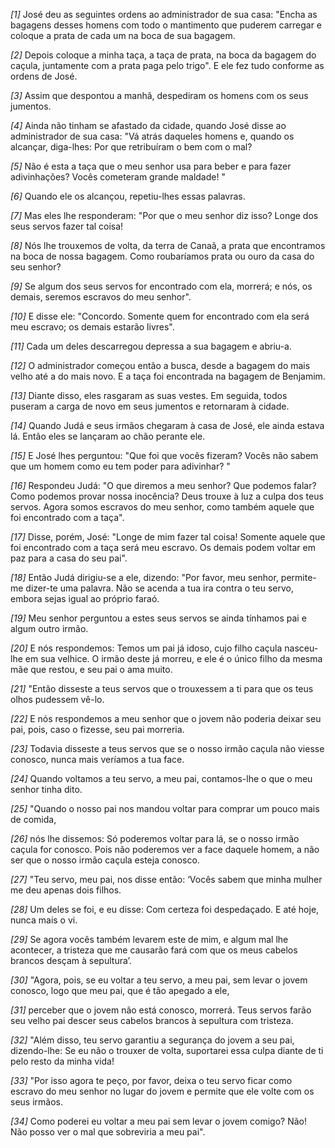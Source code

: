 *[1]* José deu as seguintes ordens ao administrador de sua casa: "Encha as bagagens desses homens com todo o mantimento que puderem carregar e coloque a prata de cada um na boca de sua bagagem.

*[2]* Depois coloque a minha taça, a taça de prata, na boca da bagagem do caçula, juntamente com a prata paga pelo trigo". E ele fez tudo conforme as ordens de José.

*[3]* Assim que despontou a manhã, despediram os homens com os seus jumentos.

*[4]* Ainda não tinham se afastado da cidade, quando José disse ao administrador de sua casa: "Vá atrás daqueles homens e, quando os alcançar, diga-lhes: Por que retribuíram o bem com o mal?

*[5]* Não é esta a taça que o meu senhor usa para beber e para fazer adivinhações? Vocês cometeram grande maldade! "

*[6]* Quando ele os alcançou, repetiu-lhes essas palavras.

*[7]* Mas eles lhe responderam: "Por que o meu senhor diz isso? Longe dos seus servos fazer tal coisa!

*[8]* Nós lhe trouxemos de volta, da terra de Canaã, a prata que encontramos na boca de nossa bagagem. Como roubaríamos prata ou ouro da casa do seu senhor?

*[9]* Se algum dos seus servos for encontrado com ela, morrerá; e nós, os demais, seremos escravos do meu senhor".

*[10]* E disse ele: "Concordo. Somente quem for encontrado com ela será meu escravo; os demais estarão livres".

*[11]* Cada um deles descarregou depressa a sua bagagem e abriu-a.

*[12]* O administrador começou então a busca, desde a bagagem do mais velho até a do mais novo. E a taça foi encontrada na bagagem de Benjamim.

*[13]* Diante disso, eles rasgaram as suas vestes. Em seguida, todos puseram a carga de novo em seus jumentos e retornaram à cidade.

*[14]* Quando Judá e seus irmãos chegaram à casa de José, ele ainda estava lá. Então eles se lançaram ao chão perante ele.

*[15]* E José lhes perguntou: "Que foi que vocês fizeram? Vocês não sabem que um homem como eu tem poder para adivinhar? "

*[16]* Respondeu Judá: "O que diremos a meu senhor? Que podemos falar? Como podemos provar nossa inocência? Deus trouxe à luz a culpa dos teus servos. Agora somos escravos do meu senhor, como também aquele que foi encontrado com a taça".

*[17]* Disse, porém, José: "Longe de mim fazer tal coisa! Somente aquele que foi encontrado com a taça será meu escravo. Os demais podem voltar em paz para a casa do seu pai".

*[18]* Então Judá dirigiu-se a ele, dizendo: "Por favor, meu senhor, permite-me dizer-te uma palavra. Não se acenda a tua ira contra o teu servo, embora sejas igual ao próprio faraó.

*[19]* Meu senhor perguntou a estes seus servos se ainda tínhamos pai e algum outro irmão.

*[20]* E nós respondemos: Temos um pai já idoso, cujo filho caçula nasceu-lhe em sua velhice. O irmão deste já morreu, e ele é o único filho da mesma mãe que restou, e seu pai o ama muito.

*[21]* "Então disseste a teus servos que o trouxessem a ti para que os teus olhos pudessem vê-lo.

*[22]* E nós respondemos a meu senhor que o jovem não poderia deixar seu pai, pois, caso o fizesse, seu pai morreria.

*[23]* Todavia disseste a teus servos que se o nosso irmão caçula não viesse conosco, nunca mais veríamos a tua face.

*[24]* Quando voltamos a teu servo, a meu pai, contamos-lhe o que o meu senhor tinha dito.

*[25]* "Quando o nosso pai nos mandou voltar para comprar um pouco mais de comida,

*[26]* nós lhe dissemos: Só poderemos voltar para lá, se o nosso irmão caçula for conosco. Pois não poderemos ver a face daquele homem, a não ser que o nosso irmão caçula esteja conosco.

*[27]* "Teu servo, meu pai, nos disse então: ‘Vocês sabem que minha mulher me deu apenas dois filhos.

*[28]* Um deles se foi, e eu disse: Com certeza foi despedaçado. E até hoje, nunca mais o vi.

*[29]* Se agora vocês também levarem este de mim, e algum mal lhe acontecer, a tristeza que me causarão fará com que os meus cabelos brancos desçam à sepultura’.

*[30]* "Agora, pois, se eu voltar a teu servo, a meu pai, sem levar o jovem conosco, logo que meu pai, que é tão apegado a ele,

*[31]* perceber que o jovem não está conosco, morrerá. Teus servos farão seu velho pai descer seus cabelos brancos à sepultura com tristeza.

*[32]* "Além disso, teu servo garantiu a segurança do jovem a seu pai, dizendo-lhe: Se eu não o trouxer de volta, suportarei essa culpa diante de ti pelo resto da minha vida!

*[33]* "Por isso agora te peço, por favor, deixa o teu servo ficar como escravo do meu senhor no lugar do jovem e permite que ele volte com os seus irmãos.

*[34]* Como poderei eu voltar a meu pai sem levar o jovem comigo? Não! Não posso ver o mal que sobreviria a meu pai".

